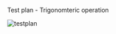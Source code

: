 

Test plan - Trigonomteric operation

![testplan](https://user-images.githubusercontent.com/78853987/107902543-c0feb080-6f6c-11eb-8d78-83309dc45eec.PNG)
